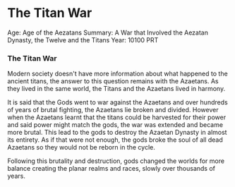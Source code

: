 # The Titan War

Age: Age of the Aezatans
Summary: A War that Involved the Aezatan Dynasty, the Twelve and the Titans
Year: 10100 PRT

### The Titan War

Modern society doesn't have more information about what happened to the ancient titans, the answer to this question remains with the Azaetans. As they lived in the same world, the Titans and the Azaetans lived in harmony.

It is said that the Gods went to war against the Azaetans and over hundreds of years of brutal fighting, the Azaetans lie broken and divided. However when the Azaetans learnt that the titans could be harvested for their power and said power might match the gods, the war was extended and became more brutal. This lead to the gods to destroy the Azaetan Dynasty in almost its entirety. As if that were not enough, the gods broke the soul of all dead Azaetans so they would not be reborn in the cycle.

Following this brutality and destruction, gods changed the worlds for more balance creating the planar realms and races, slowly over thousands of years.
